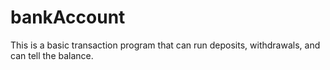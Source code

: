 # bankAccount
This is a basic transaction program that can run deposits, withdrawals, and can tell the balance.
